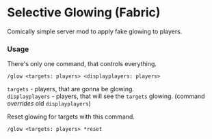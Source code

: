 # Selective Glowing (Fabric)
Comically simple server mod to apply fake glowing to players. 

### Usage
There's only one command, that controls everything.
```
/glow <targets: players> <displayplayers: players>
```
`targets` - players, that are gonna be glowing.\
`displayplayers` - players, that will see the `targets` glowing. (command *overrides* old `displayplayers`)

Reset glowing for targets with this command.
```
/glow <targets: players> *reset
```